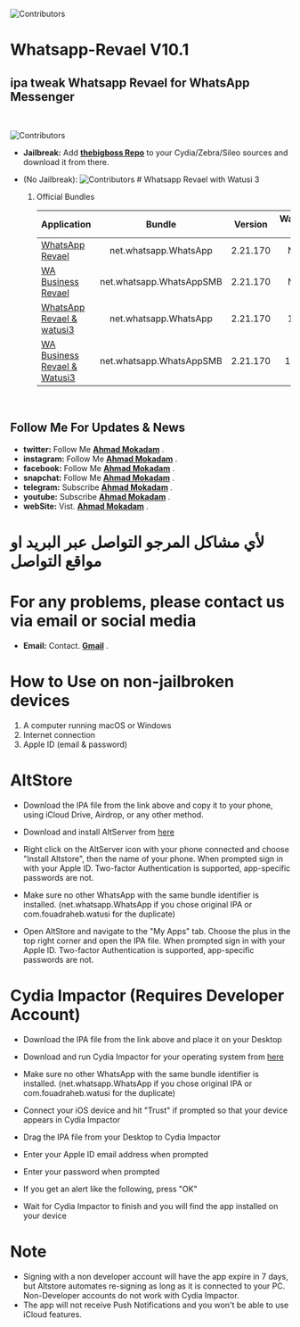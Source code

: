 ![Contributors](https://a.top4top.io/p_2080o56e70.png)  



# Whatsapp-Revael V10.1
ipa tweak Whatsapp Revael for WhatsApp Messenger
-----------
&nbsp;



![Contributors](https://b.top4top.io/p_2080g0a291.png)  


* **Jailbreak:** Add __[thebigboss Repo](http://apt.thebigboss.org/repofiles/cydia)__ to your Cydia/Zebra/Sileo sources and download it from there. 

* (No Jailbreak): 
  ![Contributors](https://a.top4top.io/p_2080fcla60.png) 
        # Whatsapp Revael with Watusi 3
       
       
    1.  Official Bundles

        
        
        | Application | Bundle | Version | Watusi 3 | Whatsapp Revael |
        | ------------------ |:---------:|:------:|:------:|:------:|
        | [WhatsApp Revael](https://mega.nz/file/KD4CHArB#nBVnf_P_xH-C4XngcwOktOOsLl4uHfAohplsvzoHOJo) | net.whatsapp.WhatsApp | 2.21.170 | NO | 10.1 |
        | [WA Business Revael](https://mega.nz/file/WPoAyYQA#rix69Q272uJ3aHCihuUTEBqsRazgOvGdz8ogCg1Kl18) | net.whatsapp.WhatsAppSMB | 2.21.170 | NO | 10.1 |
        | [WhatsApp Revael & watusi3](https://mega.nz/file/iHowjSpC#g3nLjM9W97EIToUWI860c0ZzPsXtt9MlGGYrPt2Hqsc) | net.whatsapp.WhatsApp | 2.21.170 | 1.1 | 10.1 |
        | [WA Business Revael & Watusi3](https://mega.nz/file/zXpGxYDS#bSOSKQmtSqc7bzgvjOVSU77ry8f8xXZaarIIR2jq_vQ) | net.whatsapp.WhatsAppSMB | 2.21.170 | 10.1 | 10.0 |
        
&nbsp;



## Follow Me For Updates & News

* **twitter:** Follow Me   __[Ahmad Mokadam](http://twitter.com/ahmadmokaddam)__ . 
* **instagram:** Follow Me __[Ahmad Mokadam](http://instagram.com/ahmadmokaddam)__ . 
* **facebook:** Follow Me  __[Ahmad Mokadam](http://facebook.com/ahmadmokaddam)__ . 
* **snapchat:** Follow Me  __[Ahmad Mokadam](https://www.snapchat.com/add/ahmad_mokadam)__ . 
* **telegram:** Subscribe  __[Ahmad Mokadam](http://https://t.me/AHMADMOKADAM)__ . 
* **youtube:** Subscribe   __[Ahmad Mokadam](https://m.youtube.com/channel/UCA72wIrAAB3FBmqS8L5MCjg/about?disable_polymer=1)__ . 
* **webSite:** Vist.       __[Ahmad Mokadam](http://mokadam.com)__ . 




# لأي مشاكل المرجو التواصل عبر البريد او مواقع التواصل 
# For any problems, please contact us via email or social media
* **Email:** Contact.       __[Gmail](mailto:ahmadmokaddam@gmail.com)__ . 






# How to Use on non-jailbroken devices

1. A computer running macOS or Windows
2. Internet connection
3. Apple ID (email & password)

# AltStore

* Download the IPA file from the link above and copy it to your phone, using iCloud Drive, Airdrop, or any other method.

* Download and install AltServer from [here](https://altstore.io)

* Right click on the AltServer icon with your phone connected and choose "Install Altstore", then the name of your phone. When prompted sign in with your Apple ID. Two-factor Authentication is supported, app-specific passwords are not.

* Make sure no other WhatsApp with the same bundle identifier is installed. (net.whatsapp.WhatsApp if you chose original IPA or com.fouadraheb.watusi for the duplicate)

* Open AltStore and navigate to the "My Apps" tab. Choose the plus in the top right corner and open the IPA file. When prompted sign in with your Apple ID. Two-factor Authentication is supported, app-specific passwords are not.

# Cydia Impactor (Requires Developer Account)

* Download the IPA file from the link above and place it on your Desktop

* Download and run Cydia Impactor for your operating system from [here](http://www.cydiaimpactor.com)

* Make sure no other WhatsApp with the same bundle identifier is installed. (net.whatsapp.WhatsApp if you chose original IPA or com.fouadraheb.watusi for the duplicate)

* Connect your iOS device and hit "Trust" if prompted so that your device appears in Cydia Impactor

* Drag the IPA file from your Desktop to Cydia Impactor

* Enter your Apple ID email address when prompted 

* Enter your password when prompted 

* If you get an alert like the following, press "OK"

* Wait for Cydia Impactor to finish and you will find the app installed on your device

# Note

* Signing with a non developer account will have the app expire in 7 days, but Altstore automates re-signing as long as it is connected to your PC. Non-Developer accounts do not work with Cydia Impactor.
* The app will not receive Push Notifications and you won't be able to use iCloud features.


